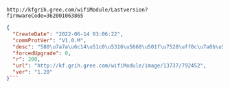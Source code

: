 `http://kfgrih.gree.com/wifiModule/Lastversion?firmwareCode=362001063865`

```json
{
  "CreateDate": "2022-06-14 03:06:22",
  "commProtVer": "V1.0.M",
  "desc": "580\u7a7a\u6c14\u51c0\u5316\u5668\u501f\u7528\uff0c\u7a0b\u5e8f\u4e3aWB05C\uff08RT\uff091.12\u7248\u672c",
  "forcedUpgrade": 0,
  "r": 200,
  "url": "http://kf.grih.gree.com/wifiModule/image/13737/792452",
  "ver": "1.20"
}```